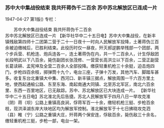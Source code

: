 ### 苏中大中集战役结束  我共歼蒋伪千二百余  苏中苏北解放区已连成一片

1947-04-27
第1版()
专栏：

　　苏中大中集战役结束
    我共歼蒋伪千二百余         
    苏中苏北解放区已连成一片
    【新华社华中二十五日电】苏中大中集战役，在新丰镇残敌第四师十二团第二营于二十一日夜十一时向人民解放军投降，土著蒋伪三百余被迫缴械后，已胜利结束。此役历时仅一昼夜，歼灭郝逆鹏举残部一个团部，两个步兵营、机枪连、炮兵连各一，连土著蒋伪在内，共一千二百余人，计生俘敌团长段明武以下八百余，毙伤副团长张茂修、一营营长高洪立以下百余，二营正副营长葛读耕、孟宪坤及全营二百余人全部投降。缴获轻重机枪三十余挺，迫击炮四门，步枪四百余枝，掷弹筒十九个，电台三座，子弹十万发，其他汽车、脚踏车甚多。收复东台北重镇大中集、西河口、新丰镇三据点，解放周围一千六百方里土地，使西起通榆公路、东至东海、南起南通大同镇、北至苏北军区，南北六百余里、东西一百里地区，已无敌踪。苏中、苏北解放区已大块连成一片。
    【新华社华中二十五日电】苏北淮北先后告捷。苏北人民解放军于四月八日一举攻克淮（阴）蒋（坝）公路上重镇高良涧，俘蒋军百一十余，缴轻机枪三挺、步枪百余枝，现洪泽湖东岸大块地区均为解放军控制。淮北解放军于十七日拂晓攻克泗（县）睢（宁）公路之重镇大庄，歼蒋两个保安连，俘敌百余，毙伤敌三十余名，缴轻重机枪三挺，步枪一部，电台一架。
